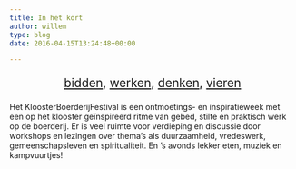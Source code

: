 ```yaml
---
title: In het kort
author: willem
type: blog
date: 2016-04-15T13:24:48+00:00

---
```

<p style="text-align: center; font-size: 150%;">
  <a href="http://www.kloosterboerderijfestival.nl/bidden/">bidden</a>, <a href="http://www.kloosterboerderijfestival.nl/werken/">werken</a>, <a href="http://www.kloosterboerderijfestival.nl/denken/">denken</a>, <a href="http://www.kloosterboerderijfestival.nl/vieren/">vieren</a>
</p>

Het KloosterBoerderijFestival is een ontmoetings- en inspiratieweek met een op het klooster geïnspireerd ritme van gebed, stilte en praktisch werk op de boerderij. Er is veel ruimte voor verdieping en discussie door workshops en lezingen over thema&#8217;s als duurzaamheid, vredeswerk, gemeenschapsleven en spiritualiteit. En &#8217;s avonds lekker eten, muziek en kampvuurtjes!